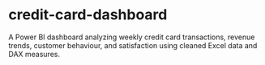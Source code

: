 # credit-card-dashboard
A Power BI dashboard analyzing weekly credit card transactions, revenue trends, customer behaviour, and satisfaction using cleaned Excel data and DAX measures.
